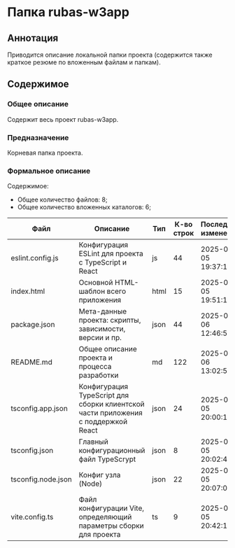 # Папка rubas-w3app

## Аннотация

Приводится описание локальной папки проекта (содержится также краткое резюме по вложенным файлам и папкам).

## Содержимое

### Общее описание

Содержит весь проект rubas-w3app.

### Предназначение

Корневая папка проекта.

### Формальное описание

Содержимое:
* Общее количество файлов: 8;
* Общее количество вложенных каталогов: 6;

| Файл               | Описание                                                                              | Тип  | К-во строк | Последнее изменение |
|--------------------|---------------------------------------------------------------------------------------|------|------------|---------------------|
| eslint.config.js   | Конфигурация ESLint для проекта с TypeScript и React                                  | js   | 44         | 2025-05-05 19:37:18 |
| index.html         | Основной HTML-шаблон всего приложения                                                 | html | 15         | 2025-05-05 19:51:17 |
| package.json       | Мета-данные проекта: скрипты, зависимости, версии и пр.                               | json | 44         | 2025-05-06 12:46:52 |
| README.md          | Общее описание проекта и процесса разработки                                          | md   | 122        | 2025-05-06 13:02:52 |
| tsconfig.app.json  | Конфигурация TypeScript для сборки клиентской<br> части приложения с поддержкой React | json | 24         | 2025-05-05 20:00:12 |
| tsconfig.json      | Главный конфигурационный файл TypeScrypt                                              | json | 8          | 2025-05-05 20:02:42 |
| tsconfig.node.json | Конфиг узла (Node)                                                                    | json | 22         | 2025-05-05 20:07:05 |
| vite.config.ts     | Файл конфигурации Vite, определяющий параметры сборки для проекта                     | ts   | 9          | 2025-05-05 20:42:18 |

